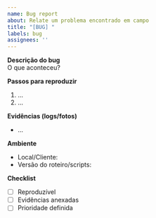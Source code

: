 ```yaml
---
name: Bug report
about: Relate um problema encontrado em campo
title: "[BUG] "
labels: bug
assignees: ''
---
```


**Descrição do bug**  
O que aconteceu?

**Passos para reproduzir**  
1. …  
2. …  

**Evidências (logs/fotos)**  
- …

**Ambiente**  
- Local/Cliente:  
- Versão do roteiro/scripts:  

**Checklist**  
- [ ] Reproduzível
- [ ] Evidências anexadas
- [ ] Prioridade definida
